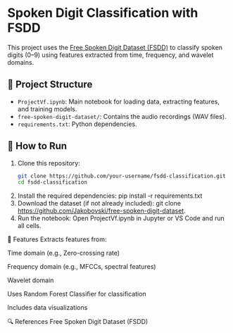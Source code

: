 # Spoken Digit Classification with FSDD

This project uses the [Free Spoken Digit Dataset (FSDD)](https://github.com/Jakobovski/free-spoken-digit-dataset) to classify spoken digits (0–9) using features extracted from time, frequency, and wavelet domains.

## 📁 Project Structure

- `ProjectVf.ipynb`: Main notebook for loading data, extracting features, and training models.
- `free-spoken-digit-dataset/`: Contains the audio recordings (WAV files).
- `requirements.txt`: Python dependencies.

## 🚀 How to Run

1. Clone this repository:
   ```bash
   git clone https://github.com/your-username/fsdd-classification.git
   cd fsdd-classification

2. Install the required dependencies:
   pip install -r requirements.txt
3. Download the dataset (if not already included):
  git clone https://github.com/Jakobovski/free-spoken-digit-dataset.
4. Run the notebook: Open ProjectVf.ipynb in Jupyter or VS Code and run all cells.

🧠 Features
Extracts features from:

Time domain (e.g., Zero-crossing rate)

Frequency domain (e.g., MFCCs, spectral features)

Wavelet domain

Uses Random Forest Classifier for classification

Includes data visualizations

🔍 References
Free Spoken Digit Dataset (FSDD)
